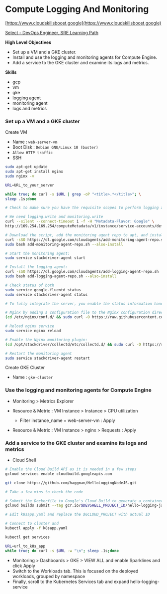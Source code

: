 # Compute Logging And Monitoring

[https://www.cloudskillsboost.google](https://www.cloudskillsboost.google)

[Select - DevOps Engineer, SRE Learning Path](https://www.cloudskillsboost.google/paths)

**High Level Objectives**
- Set up a VM and a GKE cluster.
- Install and use the logging and monitoring agents for Compute Engine.
- Add a service to the GKE cluster and examine its logs and metrics.

**Skills**
- gcp
- vm
- gke
- logging agent
- monitoring agent
- logs and metrics


### Set up a VM and a GKE cluster

Create VM

- Name : `web-server-vm`
- Boot Disk : `Debian GNU/Linux 10 (buster)`
- `Allow HTTP traffic`
- SSH

```bash
sudo apt-get update
sudo apt-get install nginx
sudo nginx -v

URL=URL_to_your_server

while true; do curl -s $URL | grep -oP "<title>.*</title>"; \
sleep .1s;done

# Check to make sure you have the requisite scopes to perform logging and monitoring.

# We need logging.write and monitoring.write
curl --silent --connect-timeout 1 -f -H "Metadata-Flavor: Google" \
http://169.254.169.254/computeMetadata/v1/instance/service-accounts/default/scopes

# Download the script, add the monitoring agent repo to apt, and install the agent.
curl -sSO https://dl.google.com/cloudagents/add-monitoring-agent-repo.sh
sudo bash add-monitoring-agent-repo.sh --also-install

# Start the monitoring agent:
sudo service stackdriver-agent start

# Install the logging agent:
curl -sSO https://dl.google.com/cloudagents/add-logging-agent-repo.sh
sudo bash add-logging-agent-repo.sh --also-install

# Check status of both
sudo service google-fluentd status
sudo service stackdriver-agent status

# To fully integrate the server, you enable the status information handler in 

# Nginx by adding a configuration file to the Nginx configuration directory:
(cd /etc/nginx/conf.d/ && sudo curl -O https://raw.githubusercontent.com/Stackdriver/stackdriver-agent-service-configs/master/etc/nginx/conf.d/status.conf)

# Reload nginx service
sudo service nginx reload

# Enable the Nginx monitoring plugin:
(cd /opt/stackdriver/collectd/etc/collectd.d/ && sudo curl -O https://raw.githubusercontent.com/Stackdriver/stackdriver-agent-service-configs/master/etc/collectd.d/nginx.conf)

# Restart the monitoring agent
sudo service stackdriver-agent restart
```

Create GKE Cluster

- Name : `gke-cluster`

### Use the logging and monitoring agents for Compute Engine

- Monitoring > Metrics Explorer
- Resource & Metric : VM Instance > Instance > CPU utilization
  - Filter instance_name = web-server-vm       : Apply

- Resource & Metric : VM Instance > nginx > Requests : Apply

### Add a service to the GKE cluster and examine its logs and metrics

- Cloud Shell

```bash
# Enable the Cloud Build API as it is needed in a few steps
gcloud services enable cloudbuild.googleapis.com

git clone https://github.com/haggman/HelloLoggingNodeJS.git

# Take a few mins to check the code

# Submit the Dockerfile to Google's Cloud Build to generate a container and store it in your Container Registry:
gcloud builds submit --tag gcr.io/$DEVSHELL_PROJECT_ID/hello-logging-js .

# Edit k8sapp.yaml and replace the $GCLOUD_PROJECT with actual ID

# Connect to cluster and
kubectl apply -f k8sapp.yaml

kubectl get services

URL=url_to_k8s_app
while true; do curl -s $URL -w "\n"; sleep .1s;done
```


- Monitoring > Dashboards > GKE > VIEW ALL and enable Sparklines and click Apply
- Switch to the Workloads tab. This is focused on the deployed workloads, grouped by namespace
- Finally, scroll to the Kubernetes Services tab and expand hello-logging-service

